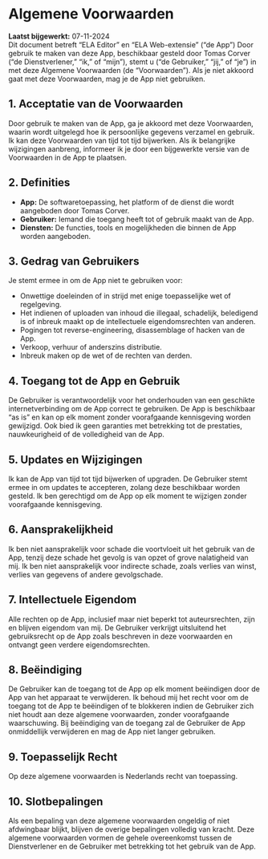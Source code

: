 # Algemene Voorwaarden
**Laatst bijgewerkt:** 07-11-2024<br>
Dit document betreft “ELA Editor” en “ELA Web-extensie” (“de App”) Door gebruik te maken van deze App, beschikbaar gesteld door Tomas Corver (“de Dienstverlener,” “ik,” of “mijn”), stemt u (“de Gebruiker,” “jij,” of “je”) in met deze Algemene Voorwaarden (de “Voorwaarden”). Als je niet akkoord gaat met deze Voorwaarden, mag je de App niet gebruiken.

## 1. Acceptatie van de Voorwaarden
Door gebruik te maken van de App, ga je akkoord met deze Voorwaarden, waarin wordt uitgelegd hoe ik persoonlijke gegevens verzamel en gebruik. Ik kan deze Voorwaarden van tijd tot tijd bijwerken. Als ik belangrijke wijzigingen aanbreng, informeer ik je door een bijgewerkte versie van de Voorwaarden in de App te plaatsen.

## 2. Definities
-	**App:** De softwaretoepassing, het platform of de dienst die wordt aangeboden door Tomas Corver.
-	**Gebruiker:** Iemand die toegang heeft tot of gebruik maakt van de App.
-	**Diensten:** De functies, tools en mogelijkheden die binnen de App worden aangeboden.

## 3. Gedrag van Gebruikers
Je stemt ermee in om de App niet te gebruiken voor:
-	Onwettige doeleinden of in strijd met enige toepasselijke wet of regelgeving.
-	Het indienen of uploaden van inhoud die illegaal, schadelijk, beledigend is of inbreuk maakt op de intellectuele eigendomsrechten van anderen.
-	Pogingen tot reverse-engineering, disassemblage of hacken van de App.
-	Verkoop, verhuur of anderszins distributie.
-	Inbreuk maken op de wet of de rechten van derden.

## 4. Toegang tot de App en Gebruik
De Gebruiker is verantwoordelijk voor het onderhouden van een geschikte internetverbinding om de App correct te gebruiken. De App is beschikbaar “as is” en kan op elk moment zonder voorafgaande kennisgeving worden gewijzigd. Ook bied ik geen garanties met betrekking tot de prestaties, nauwkeurigheid of de volledigheid van de App.

## 5. Updates en Wijzigingen
Ik kan de App van tijd tot tijd bijwerken of upgraden. De Gebruiker stemt ermee in om updates te accepteren, zolang deze beschikbaar worden gesteld. Ik ben gerechtigd om de App op elk moment te wijzigen zonder voorafgaande kennisgeving.

## 6. Aansprakelijkheid
Ik ben niet aansprakelijk voor schade die voortvloeit uit het gebruik van de App, tenzij deze schade het gevolg is van opzet of grove nalatigheid van mij. Ik ben niet aansprakelijk voor indirecte schade, zoals verlies van winst, verlies van gegevens of andere gevolgschade.

## 7. Intellectuele Eigendom
Alle rechten op de App, inclusief maar niet beperkt tot auteursrechten, zijn en blijven eigendom van mij. De Gebruiker verkrijgt uitsluitend het gebruiksrecht op de App zoals beschreven in deze voorwaarden en ontvangt geen verdere eigendomsrechten.

## 8. Beëindiging
De Gebruiker kan de toegang tot de App op elk moment beëindigen door de App van het apparaat te verwijderen. Ik behoud mij het recht voor om de toegang tot de App te beëindigen of te blokkeren indien de Gebruiker zich niet houdt aan deze algemene voorwaarden, zonder voorafgaande waarschuwing. Bij beëindiging van de toegang zal de Gebruiker de App onmiddellijk verwijderen en mag de App niet langer gebruiken.

## 9. Toepasselijk Recht
Op deze algemene voorwaarden is Nederlands recht van toepassing.

## 10. Slotbepalingen
Als een bepaling van deze algemene voorwaarden ongeldig of niet afdwingbaar blijkt, blijven de overige bepalingen volledig van kracht. Deze algemene voorwaarden vormen de gehele overeenkomst tussen de Dienstverlener en de Gebruiker met betrekking tot het gebruik van de App.
